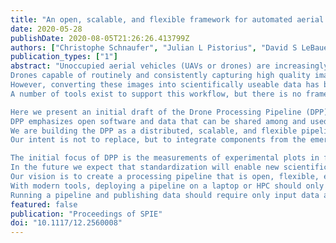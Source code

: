 ```yaml
---
title: "An open, scalable, and flexible framework for automated aerial measurement of field experiments"
date: 2020-05-28
publishDate: 2020-08-05T21:26:26.413799Z
authors: ["Christophe Schnaufer", "Julian L Pistorius", "David S LeBauer"]
publication_types: ["1"]
abstract: "Unoccupied aerial vehicles (UAVs or drones) are increasingly used in field research.
Drones capable of routinely and consistently capturing high quality imagery of experimental fields have become relatively inexpensive.
However, converting these images into scientifically useable data has become a bottleneck.
A number of tools exist to support this workflow, but there is no framework for making these tools interopreable, sharable, and scalable.

Here we present an initial draft of the Drone Processing Pipeline (DPP), a framework for processing agricultural research imagery that supports best practices and interoperability. 
DPP emphasizes open software and data that can be shared among and used in whole or part by the research community.
We are building the DPP as a distributed, scalable, and flexible pipeline for converting drone imagery into orthomosaics, point clouds, and plot level statistics.
Our intent is not to replace, but to integrate components from the emerging ecosystem of utilities with a focus on end-to-end automation and scalability.

The initial focus of DPP is the measurements of experimental plots in field research. 
In the future we expect that standardization will enable new scientific discovery by facilitating collaboration and sharing of software and data.
Our vision is to create a processing pipeline that is open, flexible, extensible, portable, and automated.
With modern tools, deploying a pipeline on a laptop or HPC should only take a single command. 
Running a pipeline and publishing data should require only input data and a defined workflow."
featured: false
publication: "Proceedings of SPIE"
doi: "10.1117/12.2560008"
---
```

